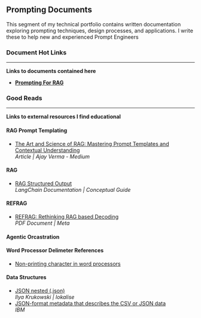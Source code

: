 ## Prompting Documents
This segment of my technical portfolio contains written documentation exploring prompting techniques, design processes, and applications. I write these to help new and experienced Prompt Engineers 

### Document Hot Links
---
**Links to documents contained here**<br>
- **[Prompting For RAG](./Prompting_For_RAG)**<br>

### Good Reads
---
**Links to external resources I find educational**

#### RAG Prompt Templating
 - [The Art and Science of RAG: Mastering Prompt Templates and Contextual Understanding](https://medium.com/@ajayverma23/the-art-and-science-of-rag-mastering-prompt-templates-and-contextual-understanding-a47961a57e27) <br>*Article | Ajay Verma - Medium*

#### RAG
 - [RAG Structured Output](https://python.langchain.com/docs/concepts/structured_outputs/)<br>*LangChain Documentation | Conceptual Guide*

#### REFRAG
- [REFRAG: Rethinking RAG based Decoding](https://arxiv.org/pdf/2509.01092) <br>*PDF Document | Meta*

#### Agentic Orcastration

#### Word Processor Delimeter References
- [Non-printing character in word processors](https://en.wikipedia.org/wiki/Non-printing_character_in_word_processors)

#### Data Structures
- [JSON nested (.json)](https://docs.lokalise.com/en/articles/1400773-json-nested-json)<br> *Ilya Krukowski | lokalise*<br>
- [JSON-format metadata that describes the CSV or JSON data](https://www.ibm.com/docs/en/taw/1.3.0?topic=json-metadata)<br>*IBM*
